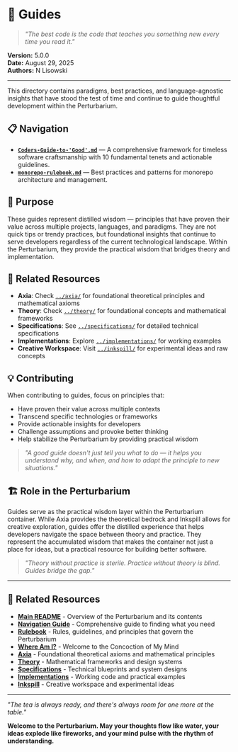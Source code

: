 # 📖 Guides

> *"The best code is the code that teaches you something new every time you read it."*

**Version:** 5.0.0  
**Date:** August 29, 2025  
**Authors:** N Lisowski

---

This directory contains paradigms, best practices, and language-agnostic insights that have stood the test of time and continue to guide thoughtful development within the Perturbarium.

## 📋 Navigation

- **[`Coders-Guide-to-'Good'.md`](Coders-Guide-to-'Good'.md)** — A comprehensive framework for timeless software craftsmanship with 10 fundamental tenets and actionable guidelines.
- **[`monorepo-rulebook.md`](monorepo-rulebook.md)** — Best practices and patterns for monorepo architecture and management.

## 🎯 Purpose

These guides represent distilled wisdom — principles that have proven their value across multiple projects, languages, and paradigms. They are not quick tips or trendy practices, but foundational insights that continue to serve developers regardless of the current technological landscape. Within the Perturbarium, they provide the practical wisdom that bridges theory and implementation.

## 🔗 Related Resources

- **Axia**: Check [`../axia/`](../axia/) for foundational theoretical principles and mathematical axioms
- **Theory**: Check [`../theory/`](../theory/) for foundational concepts and mathematical frameworks
- **Specifications**: See [`../specifications/`](../specifications/) for detailed technical specifications
- **Implementations**: Explore [`../implementations/`](../implementations/) for working examples
- **Creative Workspace**: Visit [`../inkspill/`](../inkspill/) for experimental ideas and raw concepts

## 💡 Contributing

When contributing to guides, focus on principles that:
- Have proven their value across multiple contexts
- Transcend specific technologies or frameworks
- Provide actionable insights for developers
- Challenge assumptions and provoke better thinking
- Help stabilize the Perturbarium by providing practical wisdom

> *"A good guide doesn't just tell you what to do — it helps you understand why, and when, and how to adapt the principle to new situations."*

## 🏗️ Role in the Perturbarium

Guides serve as the practical wisdom layer within the Perturbarium container. While Axia provides the theoretical bedrock and Inkspill allows for creative exploration, guides offer the distilled experience that helps developers navigate the space between theory and practice. They represent the accumulated wisdom that makes the container not just a place for ideas, but a practical resource for building better software.

> *"Theory without practice is sterile. Practice without theory is blind. Guides bridge the gap."*

---

## 🔗 Related Resources

- **[Main README](../README.md)** - Overview of the Perturbarium and its contents
- **[Navigation Guide](../NAVIGATION.md)** - Comprehensive guide to finding what you need
- **[Rulebook](../RULEBOOK.md)** - Rules, guidelines, and principles that govern the Perturbarium
- **[Where Am I?](../where-am-i.md)** - Welcome to the Concoction of My Mind
- **[Axia](../axia/)** - Foundational theoretical axioms and mathematical principles
- **[Theory](../theory/)** - Mathematical frameworks and design systems
- **[Specifications](../specifications/)** - Technical blueprints and system designs
- **[Implementations](../implementations/)** - Working code and practical examples
- **[Inkspill](../inkspill/)** - Creative workspace and experimental ideas

---

*"The tea is always ready, and there's always room for one more at the table."*

**Welcome to the Perturbarium. May your thoughts flow like water, your ideas explode like fireworks, and your mind pulse with the rhythm of understanding.**
